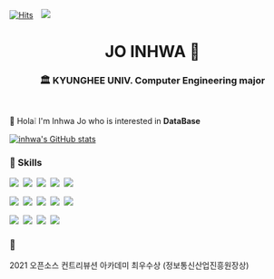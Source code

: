 <!--
**inhwa1025/inhwa1025** is a ✨ _special_ ✨ repository because its `README.md` (this file) appears on your GitHub profile.

Here are some ideas to get you started:

- 🔭 I’m currently working on ...
- 🌱 I’m currently learning ...
- 👯 I’m looking to collaborate on ...
- 🤔 I’m looking for help with ...
- 💬 Ask me about ...
- 📫 How to reach me: ...
- 😄 Pronouns: ...
- ⚡ Fun fact: ...
-->


[![Hits](https://hits.seeyoufarm.com/api/count/incr/badge.svg?url=https%3A%2F%2Fgithub.com%2Finhwa1025%2Fhit-counter&count_bg=%2379C83D&title_bg=%23555555&icon=&icon_color=%23E7E7E7&title=hits&edge_flat=false)](https://hits.seeyoufarm.com)
<a href="https://velog.io/@inhwa1025">
    <img 
        src="https://img.shields.io/badge/-Tech%20blog-black?style=flat-square&logo=github&link=https://inhwa1025.github.io/"
        style="height : auto; margin-left : 10px; margin-right : 10px;"/>
</a>

<h1 align="center"> JO INHWA 🐾 </h1>
<h3 align="center"> 🏛 KYUNGHEE UNIV. Computer Engineering major</h3>
<br>

👋 Hola❕ I'm Inhwa Jo who is interested in **DataBase**


[![inhwa's GitHub stats](https://github-readme-stats.vercel.app/api?username=inhwa1025)](https://github.com/inhwa1025/github-readme-stats)


### 💪 Skills

<img src="https://img.shields.io/badge/Rust-000000?style=flat-square&logo=Rust&logoColor=white"/></a>&nbsp;
<img src="https://img.shields.io/badge/Python3-3766AB?style=flat-square&logo=Python&logoColor=white"/></a>&nbsp;
<img src="https://img.shields.io/badge/C++-00599C?style=flat-square&logo=C%2B%2B&logoColor=white"/></a>&nbsp;
<img src="https://img.shields.io/badge/C-A8B9CC?style=flat-square&logo=C%2B%2B&logoColor=white"/></a>&nbsp;
<img src="https://img.shields.io/badge/Javascript-F7DF1E?style=flat-square&logo=javascript&logoColor=white"/></a>&nbsp;

<img src="https://img.shields.io/badge/React-61DAFB?style=flat-square&logo=React&logoColor=white"/></a>&nbsp;
<img src="https://img.shields.io/badge/HTML5-E34F26?style=flat-square&logo=HTML5&logoColor=white"/></a>&nbsp;
<img src="https://img.shields.io/badge/CSS3-1572B6?style=flat-square&logo=CSS3&logoColor=white"/></a>&nbsp;
<img src="https://img.shields.io/badge/Node.js-339933?style=flat-square&logo=Node.js&logoColor=white"/></a>&nbsp;
<img src="https://img.shields.io/badge/PHP-777BB4?style=flat-square&logo=PHP&logoColor=white"/></a>&nbsp;

<img src="https://img.shields.io/badge/MySQL-4479A1?style=flat-square&logo=MySQL&logoColor=white"/></a>&nbsp;
<img src="https://img.shields.io/badge/Django-092E20?style=flat-square&logo=Django&logoColor=white"/></a>&nbsp;
<img src="https://img.shields.io/badge/Express-000000?style=flat-square&logo=Express&logoColor=white"/></a>&nbsp;
<img src="https://img.shields.io/badge/PyTorch-EE4C2C?style=flat-square&logo=PyTorch&logoColor=white"/></a>&nbsp;


### 🎉 

2021 오픈소스 컨트리뷰션 아카데미 최우수상 (정보통신산업진흥원장상)
